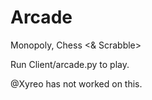 # Arcade

Monopoly, Chess <& Scrabble>

Run Client/arcade.py to play.

@Xyreo has not worked on this.
